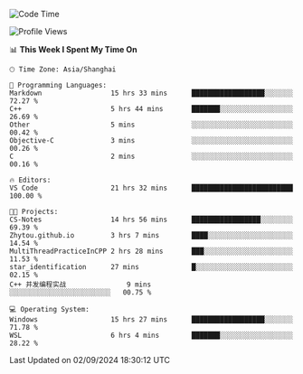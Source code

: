 <!--START_SECTION:waka-->
![Code Time](http://img.shields.io/badge/Code%20Time-1%2C948%20hrs%208%20mins-blue)

![Profile Views](http://img.shields.io/badge/Profile%20Views-2-blue)

📊 **This Week I Spent My Time On** 

```text
🕑︎ Time Zone: Asia/Shanghai

💬 Programming Languages: 
Markdown                 15 hrs 33 mins      ██████████████████░░░░░░░   72.27 % 
C++                      5 hrs 44 mins       ███████░░░░░░░░░░░░░░░░░░   26.69 % 
Other                    5 mins              ░░░░░░░░░░░░░░░░░░░░░░░░░   00.42 % 
Objective-C              3 mins              ░░░░░░░░░░░░░░░░░░░░░░░░░   00.26 % 
C                        2 mins              ░░░░░░░░░░░░░░░░░░░░░░░░░   00.16 % 

🔥 Editors: 
VS Code                  21 hrs 32 mins      █████████████████████████   100.00 % 

🐱‍💻 Projects: 
CS-Notes                 14 hrs 56 mins      █████████████████░░░░░░░░   69.39 % 
Zhytou.github.io         3 hrs 7 mins        ████░░░░░░░░░░░░░░░░░░░░░   14.54 % 
MultiThreadPracticeInCPP 2 hrs 28 mins       ███░░░░░░░░░░░░░░░░░░░░░░   11.53 % 
star_identification      27 mins             █░░░░░░░░░░░░░░░░░░░░░░░░   02.15 % 
C++ 并发编程实战               9 mins              ░░░░░░░░░░░░░░░░░░░░░░░░░   00.75 % 

💻 Operating System: 
Windows                  15 hrs 27 mins      ██████████████████░░░░░░░   71.78 % 
WSL                      6 hrs 4 mins        ███████░░░░░░░░░░░░░░░░░░   28.22 % 
```


 Last Updated on 02/09/2024 18:30:12 UTC
<!--END_SECTION:waka-->